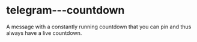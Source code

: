# telegram---countdown
A message with a constantly running countdown that you can pin and thus always have a live countdown.
